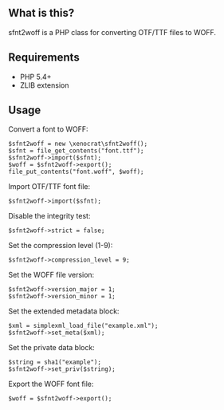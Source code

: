 ## What is this?

sfnt2woff is a PHP class for converting OTF/TTF files to WOFF.

## Requirements

* PHP 5.4+
* ZLIB extension

## Usage

Convert a font to WOFF:

    $sfnt2woff = new \xenocrat\sfnt2woff();
    $sfnt = file_get_contents("font.ttf");
    $sfnt2woff->import($sfnt);
    $woff = $sfnt2woff->export();
    file_put_contents("font.woff", $woff);

Import OTF/TTF font file:

    $sfnt2woff->import($sfnt);

Disable the integrity test:

    $sfnt2woff->strict = false;

Set the compression level (1-9):

    $sfnt2woff->compression_level = 9;

Set the WOFF file version:

    $sfnt2woff->version_major = 1;
    $sfnt2woff->version_minor = 1;

Set the extended metadata block:

    $xml = simplexml_load_file("example.xml");
    $sfnt2woff->set_meta($xml);

Set the private data block:

    $string = sha1("example");
    $sfnt2woff->set_priv($string);

Export the WOFF font file:

    $woff = $sfnt2woff->export();

